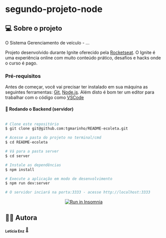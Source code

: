 # segundo-projeto-node

## 💻 Sobre o projeto

O Sistema Gerenciamento de veículo - ...

Projeto desenvolvido durante Ignite oferecido pela [Rocketseat](https:rocketseat.com.br).
O Ignite é uma experiência online com muito conteúdo prático, desafios e hacks onde o curso é pago.

### Pré-requisitos

Antes de começar, você vai precisar ter instalado em sua máquina as seguintes ferramentas:
[Git](https://git-scm.com), [Node.js](https://nodejs.org/en/). 
Além disto é bom ter um editor para trabalhar com o código como [VSCode](https://code.visualstudio.com/)

#### 🎲 Rodando o Backend (servidor)

```bash

# Clone este repositório
$ git clone git@github.com:tgmarinho/README-ecoleta.git

# Acesse a pasta do projeto no terminal/cmd
$ cd README-ecoleta

# Vá para a pasta server
$ cd server

# Instale as dependências
$ npm install

# Execute a aplicação em modo de desenvolvimento
$ npm run dev:server

# O servidor inciará na porta:3333 - acesse http://localhost:3333 

```
<p align="center">
  <a href="https://github.com/tgmarinho/README-ecoleta/blob/master/Insomnia_API_Ecoletajson.json" target="_blank"><img src="https://insomnia.rest/images/run.svg" alt="Run in Insomnia"></a>
</p>

## 	:woman_technologist: Autora


 <sub><b>Letícia Enz</b></sub></a> <a href="https://blog.rocketseat.com.br/author/thiago/" title="Rocketseat">🚀</a>
 <br />
